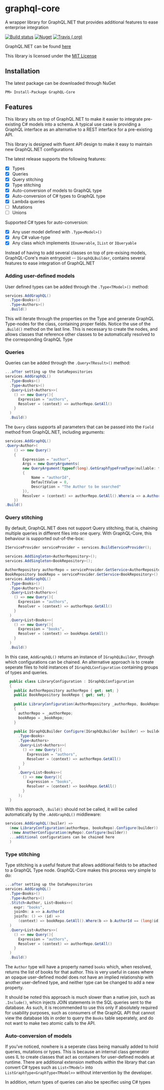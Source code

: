 # graphql-core
A wrapper library for GraphQL.NET that provides additional features to ease enterprise integration

[![Build status](https://ci.appveyor.com/api/projects/status/dptn1yq8wc65mmxs?svg=true)](https://ci.appveyor.com/project/Michannne/graphql-core) [![Nuget](https://img.shields.io/nuget/v/GraphQL-Core.svg)](https://www.nuget.org/packages/GraphQL-Core) [![Travis (.org)](https://img.shields.io/travis/Michannne/GraphQL-Core.svg?label=travis-CI&logo=travis)](https://travis-ci.org/Michannne/graphql-core)

GraphQL.NET can be found [here](https://github.com/graphql-dotnet/graphql-dotnet/)

This library is licensed under the [MIT License](https://licenses.nuget.org/MIT)

## Installation

The latest package can be downloaded through NuGet

```
PM> Install-Package GraphQL-Core
```

## Features

This library sits on top of GraphQL.NET to make it easier to integrate pre-existing C# models into a schema. A typical use case is providing a GraphQL interface as an alternative to a REST interface for a pre-existing API.

This library is designed with fluent API design to make it easy to maintain new GraphQL.NET configurations

The latest release supports the following features:
- [x] Types
- [x] Queries
- [x] Query stitching
- [x] Type stitching
- [x] Auto-conversion of models to GraphQL type
- [x] Auto-conversion of C# types to GraphQL type
- [x] Lambda queries
- [ ] Mutations
- [ ] Unions

Supported C# types for auto-conversion:
- [x] Any user model defined with `.Type<Model>()`
- [x] Any C# value-type
- [x] Any class which implements `IEnumerable`, `IList` or `IQueryable`
  
Instead of having to add several classes on top of pre-exising models, GraphQL-Core's main entrypoint -- `IGraphQLBuilder`, contains several features to ease integration of GraphQL.NET

### Adding user-defined models
User defined types can be added through the `.Type<TModel>()` method:

```csharp
services.AddGraphQL()
  .Type<Books>()
  .Type<Authors>()
  .Build()
```

This will iterate through the properties on the Type and generate GraphQL Type-nodes for the class, containing proper fields.
Notice the use of the `.Build()` method on the last line. This is necessary to create the nodes, and allows classes that reference other classes to be automatically resolved to the corresponding GraphQL Type

### Queries

Queries can be added through the `.Query<TResult>()` method:

```csharp
...after setting up the DataRepositories
services.AddGraphQL()
  .Type<Books>()
  .Type<Authors>()
  .Query<List<Authors>>(
    () => new Query(){
      Expression = "authors",
      Resolver = (context) => authorRepo.GetAll()
    }
  )
  .Build()
```

The `Query` class supports all parameters that can be passed into the `Field` method from GraphQL.NET, including arguments:

```csharp
services.AddGraphQL()
.Query<Author>(
    () => new Query()
    {
        Expression = "author",
        Args = new QueryArguments(
        new QueryArgument(typeof(long).GetGraphTypeFromType(nullable: false))
        {
            Name = "authorId",
            DefaultValue = 0,
            Description = "The Author to be searched"
        }),
        Resolver = (context) => authorRepo.GetAll().Where(a => a.AuthorId == (long)context.Arguments["authorId"])
    })
.Build()
```

### Query stitching

By default, GraphQL.NET does not support Query stitching, that is, chaining multiple queries in different files into one query. With GraphQL-Core, this behaviour is supported out-of-the-box:

```csharp
IServiceProvider serviceProvider = services.BuildServiceProvider();

services.AddSingleton<AuthorRepository>();
services.AddSingleton<BookRepository>();

AuthorRepository authorRepo = serviceProvider.GetService<AuthorRepository>();
BookRepository bookRepo = serviceProvider.GetService<BookRepository>();
services.AddGraphQL()
  .Type<Books>()
  .Type<Authors>()
  .Query<List<Authors>>(
    () => new Query(){
      Expression = "authors",
      Resolver = (context) => authorRepo.GetAll()
    }
  )
  .Query<List<Books>>(
    () => new Query(){
      Expression = "books",
      Resolver = (context) => bookRepo.GetAll()
    }
  )
  .Build()
```

In this case, `AddGraphQL()` returns an instance of `IGraphQLBuilder`, through which configurations can be chained. An alternative approach is to create seperate files to hold instances of `IGraphQLConfiguration` containing groups of types and queries.

```csharp
  public class LibraryConfiguration : IGraphQLConfiguration
  {
    public AuthorRepository authorRepo { get; set; }
    public BookRepository bookRepo { get; set; }
    
    public LibraryConfiguration(AuthorRepository _authorRepo, BookRepository _bookRepo)
    {
      authorRepo = _authorRepo;
      bookRepo = _bookRepo;
    }
    
    public IGraphQLBuilder Configure(IGraphQLBuilder builder) => builder
      .Type<Books>
      .Type<Authors>
      .Query<List<Authors>>(
        () => new Query(){
          Expression = "authors",
          Resolver = (context) => authorRepo.GetAll()
        }
      )
      .Query<List<Books>>(
        () => new Query(){
          Expression = "books",
          Resolver = (context) => bookRepo.GetAll()
        }
      );
  }
```

With this approach, `.Build()` should not be called, it will be called automatically by the `.AddGraphQL()` middleware:

```csharp
services.AddGraphQL((builer) =>
  (new LibraryConfiguration(authorRepo, booksRepo).Configure(builder))
  .(new AnotherConfiguration(myRepo).Configure(builder))
  ...additional configurations can be chained here
  )
```

### Type stitching

Type stitching is a useful feature that allows additional fields to be attached to a GraphQL Type node. GraphQL-Core makes this process very simple to do:

```csharp
...after setting up the DataRepositories
services.AddGraphQL()
  .Type<Books>()
  .Type<Authors>()
  .Stitch<Author, List<Books>>(
    expr: "books",
    joinOn: a => a.AuthorId
    joinTo: () => (id) =>
      (context) => bookRepo.GetAll().Where(b => b.AuthorId == (long)id)
  )
  .Query<List<Authors>>(
    () => new Query(){
      Expression = "authors",
      Resolver = (context) => authorRepo.GetAll()
    }
  )
  .Build()
```

The `Author` type will have a property named `books` which, when resolved, returns the list of books for that author. This is very useful in cases where an opaque user-defined model does not have an implied relationship with another user-defined type, and neither type can be changed to add a new property. 

It should be noted this approach is *much* slower than a native join, such as `.Include()`, whicn injects JOIN statements in the SQL queries sent to the database. As such, it is recommended to use this only if absolutely required for usability purposes, such as consumers of the GraphQL API that cannot view the database Ids in order to query the `Books` table seperately, and do not want to make two atomic calls to the API.

### Auto-conversion of models

If you've noticed, nowhere is a seperate class being manually added to hold queries, mutations or types. This is because an internal class generator uses IL to create classes that act as containers for user-defined models at runtime. There are additional extension methods within the library that can convert C# types such as `List<TModel>` into `ListGraphType<GraphType<TModel>>` without intervention by the developer.

In addition, return types of queries can also be specifiec using C# types
